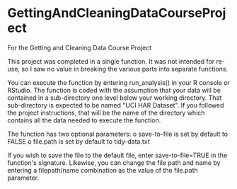 # GettingAndCleaningDataCourseProject
For the Getting and Cleaning Data Course Project

This project was completed in a single function. It was not intended for re-use, so I saw no value in breaking the various parts into separate functions.

You can execute the function by entering run_analysis() in your R console or RStudio.
The function is coded with the assumption that your data will be contained in a sub-directory one level below your working directory. That sub-directory is expected to be named "UCI HAR Dataset". If you followed the project instructions, that will be the name of the directory which contains all the data needed to execute the function.

The function has two optional parameters:
  o save-to-file is set by default to FALSE
  o file.path is set by default to tidy-data.txt
  
If you wish to save the file to the default file, enter save-to-file=TRUE in the function's signature.
Likewise, you can change the file path and name by entering a filepath/name combination as the value of the file.path parameter.
